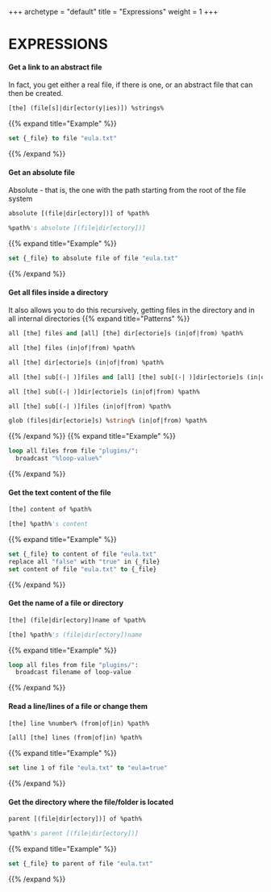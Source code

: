 +++
archetype = "default"
title = "Expressions"
weight = 1
+++
# EXPRESSIONS
#### Get a link to an abstract file
In fact, you get either a real file, if there is one, or an abstract file that can then be created.
```vb
[the] (file[s]|dir[ector(y|ies)]) %strings%
```
{{% expand title="Example" %}}
```vb
set {_file} to file "eula.txt"
```
{{% /expand %}}
#### Get an absolute file
Absolute - that is, the one with the path starting from the root of the file system
```vb
absolute [(file|dir[ectory])] of %path%
```
```vb
%path%'s absolute [(file|dir[ectory])] 
```
{{% expand title="Example" %}}
```vb
set {_file} to absolute file of file "eula.txt"
```
{{% /expand %}}
#### Get all files inside a directory
It also allows you to do this recursively, getting files in the directory and in all internal directories
{{% expand title="Patterns" %}}
```vb
all [the] files and [all] [the] dir[ectorie]s (in|of|from) %path%
```
```vb
all [the] files (in|of|from) %path%
```
```vb
all [the] dir[ectorie]s (in|of|from) %path%
```
```vb
all [the] sub[(-| )]files and [all] [the] sub[(-| )]dir[ectorie]s (in|of|from) %path%
```
```vb
all [the] sub[(-| )]dir[ectorie]s (in|of|from) %path%
```
```vb
all [the] sub[(-| )]files (in|of|from) %path%
```
```vb
glob (files|dir[ectorie]s) %string% (in|of|from) %path%
```
{{% /expand %}}
{{% expand title="Example" %}}
```vb
loop all files from file "plugins/":
  broadcast "%loop-value%"
```
{{% /expand %}}
#### Get the text content of the file
```vb
[the] content of %path%
```
```vb
[the] %path%'s content
```
{{% expand title="Example" %}}
```vb
set {_file} to content of file "eula.txt"
replace all "false" with "true" in {_file}
set content of file "eula.txt" to {_file}
```
{{% /expand %}}
#### Get the name of a file or directory
```vb
[the] (file|dir[ectory])name of %path%
```
```vb
[the] %path%'s (file|dir[ectory])name
```
{{% expand title="Example" %}}
```vb
loop all files from file "plugins/":
  broadcast filename of loop-value
```
{{% /expand %}}
#### Read a line/lines of a file or change them
```vb
[the] line %number% (from|of|in) %path%
```
```vb
[all] [the] lines (from|of|in) %path%
```
{{% expand title="Example" %}}
```vb
set line 1 of file "eula.txt" to "eula=true"
```
{{% /expand %}}
#### Get the directory where the file/folder is located
```vb
parent [(file|dir[ectory])] of %path%
```
```vb
%path%'s parent [(file|dir[ectory])]
```
{{% expand title="Example" %}}
```vb
set {_file} to parent of file "eula.txt"
```
{{% /expand %}}